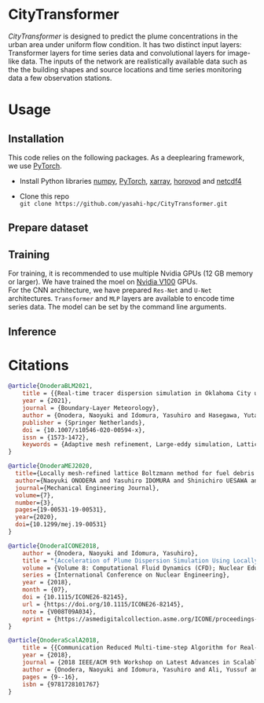 # CityTransformer

_CityTransformer_ is designed to predict the plume concentrations in the urban area under uniform flow condition.
It has two distinct input layers: Transformer layers for time series data and convolutional layers for image-like data.
The inputs of the network are realistically available data such as the the building shapes and source locations and time series monitoring data a few observation stations. 

# Usage

## Installation
This code relies on the following packages. As a deeplearing framework, we use [PyTorch](https://pytorch.org).
- Install Python libraries
[numpy](https://numpy.org), [PyTorch](https://pytorch.org), [xarray](http://xarray.pydata.org/en/stable/), [horovod](https://github.com/horovod/horovod) and [netcdf4](https://github.com/Unidata/netcdf4-python)

- Clone this repo  
```git clone https://github.com/yasahi-hpc/CityTransformer.git```

## Prepare dataset

## Training
For training, it is recommended to use multiple Nvidia GPUs (12 GB memory or larger). 
We have trained the moel on [Nvidia V100](https://images.nvidia.com/content/volta-architecture/pdf/volta-architecture-whitepaper.pdf) GPUs.  
For the CNN architecture, we have prepared `Res-Net` and `U-Net` architectures. `Transformer` and `MLP` layers are available to encode time series data. 
The model can be set by the command line arguments.


## Inference

# Citations
```bibtex
@article{OnoderaBLM2021,
    title = {{Real-time tracer dispersion simulation in Oklahoma City using locally-mesh refined lattice Boltzmann method}},
    year = {2021},
    journal = {Boundary-Layer Meteorology},
    author = {Onodera, Naoyuki and Idomura, Yasuhiro and Hasegawa, Yuta and Nakayama, Hiromasa and Shimokawabe, Takashi and Aoki, Takayuki},
    publisher = {Springer Netherlands},
    doi = {10.1007/s10546-020-00594-x},
    issn = {1573-1472},
    keywords = {Adaptive mesh refinement, Large-eddy simulation, Lattice Boltzmann method}
}
```

```bibtex
@article{OnoderaMEJ2020,
  title={Locally mesh-refined lattice Boltzmann method for fuel debris air cooling analysis on GPU supercomputer},
  author={Naoyuki ONODERA and Yasuhiro IDOMURA and Shinichiro UESAWA and Susumu YAMASHITA and Hiroyuki YOSHIDA},
  journal={Mechanical Engineering Journal},
  volume={7},
  number={3},
  pages={19-00531-19-00531},
  year={2020},
  doi={10.1299/mej.19-00531}
}
```

```bibtex
@article{OnoderaICONE2018,
    author = {Onodera, Naoyuki and Idomura, Yasuhiro},
    title = "{Acceleration of Plume Dispersion Simulation Using Locally Mesh-Refined Lattice Boltzmann Method}",
    volume = {Volume 8: Computational Fluid Dynamics (CFD); Nuclear Education and Public Acceptance},
    series = {International Conference on Nuclear Engineering},
    year = {2018},
    month = {07},
    doi = {10.1115/ICONE26-82145},
    url = {https://doi.org/10.1115/ICONE26-82145},
    note = {V008T09A034},
    eprint = {https://asmedigitalcollection.asme.org/ICONE/proceedings-pdf/ICONE26/51524/V008T09A034/2457794/v008t09a034-icone26-82145.pdf},
}
```

```bibtex
@article{OnoderaScalA2018,
    title = {{Communication Reduced Multi-time-step Algorithm for Real-time Wind Simulation on GPU-based Supercomputers}},
    year = {2018},
    journal = {2018 IEEE/ACM 9th Workshop on Latest Advances in Scalable Algorithms for Large-Scale Systems (ScalA)},
    author = {Onodera, Naoyuki and Idomura, Yasuhiro and Ali, Yussuf and Shimokawabe, Takashi},
    pages = {9--16},
    isbn = {9781728101767}
}
```

